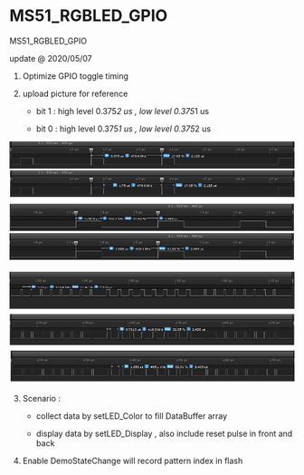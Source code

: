 # MS51_RGBLED_GPIO
 MS51_RGBLED_GPIO

update @ 2020/05/07

1. Optimize GPIO toggle timing 

2. upload picture for reference

	- bit 1 : high level 0.375*2 us , low level 0.375*1 us

	- bit 0 : high level 0.375*1 us , low level 0.375*2 us

![image](https://github.com/released/MS51_RGBLED_GPIO/blob/master/RGB_1LED_0x00_0x01.jpg)

![image](https://github.com/released/MS51_RGBLED_GPIO/blob/master/RGB_1LED_0xFF_0x00_0x00.jpg)

3. Scenario : 

	- collect data by setLED_Color to fill DataBuffer array

	- display data by setLED_Display , also include reset pulse in front and back

4. Enable DemoStateChange will record pattern index in flash